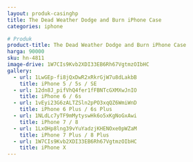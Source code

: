 ```yaml
---
layout: produk-casinghp
title: The Dead Weather Dodge and Burn iPhone Case
categories: iphone

# Produk
product-title: The Dead Weather Dodge and Burn iPhone Case
harga: 90000
sku: hn-4811
image-drive: 1W7CIs9Kvb2XDI33EB6Rh67VgtmzOIbHC
gallery:
  - url: 1LwGEp-fi8jQxDwR2xRkrGjW7u8dLakbB
    title: iPhone 5 / 5s / SE
  - url: 12dn8J_pifVhQ4fer1fFBNTcGXMXwJnIO
    title: iPhone 6 / 6s
  - url: 1vEyi23G6zALTZSln2pPO3xqQZ6WmiWnD
    title: iPhone 6 Plus / 6s Plus
  - url: 1NLdLc7yTF9mMytyswHk6o5xKgNoGxAwi
    title: iPhone 7 / 8
  - url: 1LxOHp8lng39vYuYadzjKHENOxe0pWZaM
    title: iPhone 7 Plus / 8 Plus
  - url: 1W7CIs9Kvb2XDI33EB6Rh67VgtmzOIbHC
    title: iPhone X
---
```

